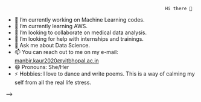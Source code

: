                                                                Hi there 👋
  
<!--
**MANN0503/MANN0503** is a ✨ _special_ ✨ repository because its `README.md` (this file) appears on your GitHub profile.

Here are some ideas to get you started:
-->
- 🔭 I’m currently working on Machine Learning codes.
- 🌱 I’m currently learning AWS.
- 👯 I’m looking to collaborate on medical data analysis.
- 🤔 I’m looking for help with internships and trainings.
- 💬 Ask me about Data Science. 
- 📫 You can reach out to me on my e-mail: manbir.kaur2020@vitbhopal.ac.in
- 😄 Pronouns: She/Her
- ⚡ Hobbies: I love to dance and write poems. This is a way of calming my self from all the real life stress. 

-->
